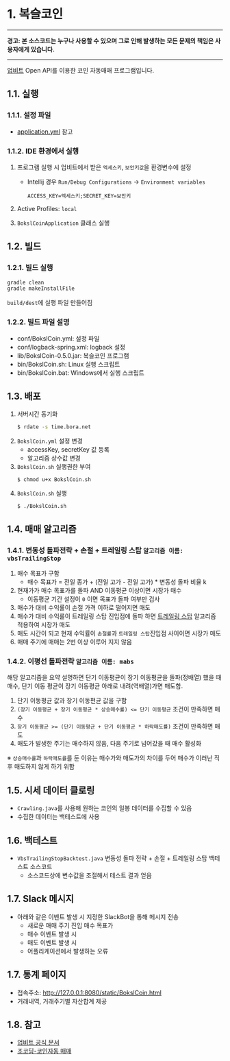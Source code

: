 # 1. 복슬코인

---

**경고: 본 소스코드는 누구나 사용할 수 있으며 그로 인해 발생하는 모든 문제의 책임은 사용자에게 있습니다.**

---

[업비트](https://upbit.com) Open API를 이용한 코인 자동매매 프로그램입니다.

## 1.1. 실행

### 1.1.1. 설정 파일 
- [application.yml](src/main/resources/application.yml) 참고

### 1.1.2. IDE 환경에서 실행

1. 프로그램 실행 시 업비트에서 받은 `엑세스키`, `보안키값`을 환경변수에 설정

    - Intellij 경우 `Run/Debug Configurations` ->  `Environment variables`
         ```
         ACCESS_KEY=엑세스키;SECRET_KEY=보안키
         ```
1. Active Profiles: `local`
1. `BokslCoinApplication` 클래스 실행

## 1.2. 빌드

### 1.2.1. 빌드 실행

```bash
gradle clean
gradle makeInstallFile
```

`build/dest`에 실행 파일 만들어짐

### 1.2.2. 빌드 파일 설명

- conf/BokslCoin.yml: 설정 파일
- conf/logback-spring.xml: logback 설정
- lib/BokslCoin-0.5.0.jar: 복슬코인 프로그램
- bin/BokslCoin.sh: Linux 실행 스크립트
- bin/BokslCoin.bat: Windows에서 실행 스크립트

## 1.3. 배포

1. 서버시간 동기화
   ```sh
   $ rdate -s time.bora.net
   ```
1. `BokslCoin.yml` 설정 변경
    - accessKey, secretKey 값 등록
    - 알고리즘 상수값 변경
1. `BokslCoin.sh` 실행권한 부여
    ```shell
    $ chmod u+x BokslCoin.sh
    ```
1. `BokslCoin.sh` 실행
    ```shell
    $ ./BokslCoin.sh
    ```

## 1.4. 매매 알고리즘

### 1.4.1. 변동성 돌파전략 + 손절 + 트레일링 스탑 `알고리즘 이름: vbsTrailingStop`
1. 매수 목표가 구함
    - 매수 목표가 = 전일 종가 + (전일 고가 - 전일 고가) * 변동성 돌파 비율 k
2. 현재가가 매수 목표가를 돌파 AND 이동평균 이상이면 시장가 매수
   - 이동평균 기간 설정이 `0` 이면 목표가 돌파 여부만 검사
3. 매수가 대비 수익률이 손절 가격 이하로 떨어지면 매도
4. 매수가 대비 수익룰이 트레일링 스탑 진입점에 돌파 하면 [트레일링 스탑](https://m.blog.naver.com/scruw/221976012878) 알고리즘 적용하여 시장가 매도
5. 매도 시간이 되고 현재 수익률이 `손절률`과 `트레일링 스탑`진입점 사이이면 시장가 매도
6. 매매 주기에 매매는 2번 이상 이루어 지지 않음


### 1.4.2. 이평선 돌파전략  `알고리즘 이름: mabs`
해당 알고리즘을 요약 설명하면 단기 이동평균이 장기 이동평균을 돌파(정배열) 했을 때 매수, 단기 이동 평균이 장기 이동평균 아래로 내려(역배열)가면 매도함. 

1. 단기 이동평균 값과 장기 이동편균 값을 구함
2. `(장기 이동평균 + 장기 이동평균 * 상승매수률) <= 단기 이동평균` 조건이 만족하면 매수
3. `장기 이동평균 >= (단기 이동평균 + 단기 이동평균 * 하락매도률)` 조건이 만족하면 매도
4. 매도가 발생한 주기는 매수하지 않음, 다음 주기로 넘어갔을 때 매수 활성화

※ `상승매수률`과 `하락매도률`를 둔 이유는 매수가와 매도가의 차이를 두어 매수가 이러난 직후 매도하지 않게 하기 위함 

## 1.5. 시세 데이터 클로링
- `Crawling.java`를 사용해 원하는 코인의 일봉 데이터를 수집할 수 있음
- 수집한 데이터는 백테스트에 사용

## 1.6. 백테스트
- `VbsTrailingStopBacktest.java` 변동성 돌파 전략 + 손절 + 트레일링 스탑 백테스트 소스코드
   - 소스코드상에 변수값을 조절해서 테스트 결과 얻음

## 1.7. Slack 메시지
- 아래와 같은 이벤트 발생 시 지정한 SlackBot을 통해 메시지 전송
    - 새로운 매매 주기 진입 매수 목표가
    - 매수 이벤트 발생 시
    - 매도 이벤트 발생 시
    - 어플리케이션에서 발생하는 오류


## 1.7. 통계 페이지
- 접속주소: http://127.0.0.1:8080/static/BokslCoin.html
- 거래내역, 거래주기별 자산합계 제공

## 1.8. 참고

- [업비트 공식 문서](https://docs.upbit.com)
- [조코딩-코인자동 매매](https://github.com/youtube-jocoding/pyupbit-autotrade)
